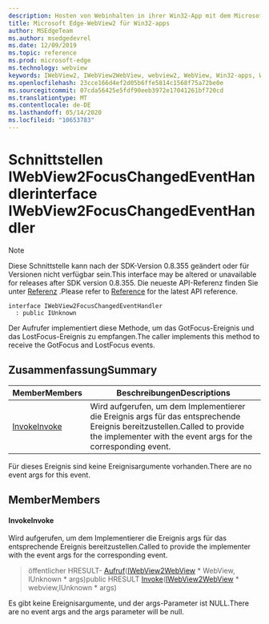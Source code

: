 ```yaml
---
description: Hosten von Webinhalten in ihrer Win32-App mit dem Microsoft Edge WebView2-Steuerelement
title: Microsoft Edge-WebView2 für Win32-apps
author: MSEdgeTeam
ms.author: msedgedevrel
ms.date: 12/09/2019
ms.topic: reference
ms.prod: microsoft-edge
ms.technology: webview
keywords: IWebView2, IWebView2WebView, webview2, WebView, Win32-apps, Win32, Edge
ms.openlocfilehash: 23cce166d4ef2d05b6ffe5814c1568f75a72be0e
ms.sourcegitcommit: 07cda56425e5fdf90eeb3972e17041261bf720cd
ms.translationtype: MT
ms.contentlocale: de-DE
ms.lasthandoff: 05/14/2020
ms.locfileid: "10653783"
---
```

# <span data-ttu-id="e9d66-104">Schnittstellen IWebView2FocusChangedEventHandler</span><span class="sxs-lookup"><span data-stu-id="e9d66-104">interface IWebView2FocusChangedEventHandler</span></span> 

> [!NOTE]
> <span data-ttu-id="e9d66-105">Diese Schnittstelle kann nach der SDK-Version 0.8.355 geändert oder für Versionen nicht verfügbar sein.</span><span class="sxs-lookup"><span data-stu-id="e9d66-105">This interface may be altered or unavailable for releases after SDK version 0.8.355.</span></span> <span data-ttu-id="e9d66-106">Die neueste API-Referenz finden Sie unter [Referenz](../../../webview2-api-reference.md) .</span><span class="sxs-lookup"><span data-stu-id="e9d66-106">Please refer to [Reference](../../../webview2-api-reference.md) for the latest API reference.</span></span>

```
interface IWebView2FocusChangedEventHandler
  : public IUnknown
```

<span data-ttu-id="e9d66-107">Der Aufrufer implementiert diese Methode, um das GotFocus-Ereignis und das LostFocus-Ereignis zu empfangen.</span><span class="sxs-lookup"><span data-stu-id="e9d66-107">The caller implements this method to receive the GotFocus and LostFocus events.</span></span>

## <span data-ttu-id="e9d66-108">Zusammenfassung</span><span class="sxs-lookup"><span data-stu-id="e9d66-108">Summary</span></span>

 <span data-ttu-id="e9d66-109">Member</span><span class="sxs-lookup"><span data-stu-id="e9d66-109">Members</span></span>                        | <span data-ttu-id="e9d66-110">Beschreibungen</span><span class="sxs-lookup"><span data-stu-id="e9d66-110">Descriptions</span></span>
--------------------------------|---------------------------------------------
[<span data-ttu-id="e9d66-111">Invoke</span><span class="sxs-lookup"><span data-stu-id="e9d66-111">Invoke</span></span>](#invoke) | <span data-ttu-id="e9d66-112">Wird aufgerufen, um dem Implementierer die Ereignis args für das entsprechende Ereignis bereitzustellen.</span><span class="sxs-lookup"><span data-stu-id="e9d66-112">Called to provide the implementer with the event args for the corresponding event.</span></span>

<span data-ttu-id="e9d66-113">Für dieses Ereignis sind keine Ereignisargumente vorhanden.</span><span class="sxs-lookup"><span data-stu-id="e9d66-113">There are no event args for this event.</span></span>

## <span data-ttu-id="e9d66-114">Member</span><span class="sxs-lookup"><span data-stu-id="e9d66-114">Members</span></span>

#### <span data-ttu-id="e9d66-115">Invoke</span><span class="sxs-lookup"><span data-stu-id="e9d66-115">Invoke</span></span> 

<span data-ttu-id="e9d66-116">Wird aufgerufen, um dem Implementierer die Ereignis args für das entsprechende Ereignis bereitzustellen.</span><span class="sxs-lookup"><span data-stu-id="e9d66-116">Called to provide the implementer with the event args for the corresponding event.</span></span>

> <span data-ttu-id="e9d66-117">öffentlicher HRESULT- [Aufruf](#invoke)([IWebView2WebView](IWebView2WebView.md) \* WebView, IUnknown \* args)</span><span class="sxs-lookup"><span data-stu-id="e9d66-117">public HRESULT [Invoke](#invoke)([IWebView2WebView](IWebView2WebView.md) \* webview,IUnknown \* args)</span></span>

<span data-ttu-id="e9d66-118">Es gibt keine Ereignisargumente, und der args-Parameter ist NULL.</span><span class="sxs-lookup"><span data-stu-id="e9d66-118">There are no event args and the args parameter will be null.</span></span>

